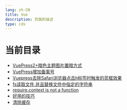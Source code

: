 ```yaml
---
lang: zh-CN  
title: Vue  
description: 页面的描述  
type: cds
---
```


# 当前目录

- [VuePress2+暗色主题图片置暗方式](VuePress2+暗色主题图片置暗方式.md)  
- [VuePress增加备案号](VuePress增加备案号.md)  
- [Vuepress去除Safari浏览器点击h标签时触发的蓝框效果](Vuepress去除Safari浏览器点击h标签时触发的蓝框效果.md)  
- [fs读取文件,并且替换文件中指定的字符串](fs读取文件,并且替换文件中指定的字符串.md)  
- [require.context is not a function](requireContextIsNotAfunction.md)  
- [好用的技巧](好用的技巧.md)  
- [清除缓存](清除缓存.md)  

<AdsbyGoogle slot="7889564278" layout="in-article"/>

<Comment></Comment>
